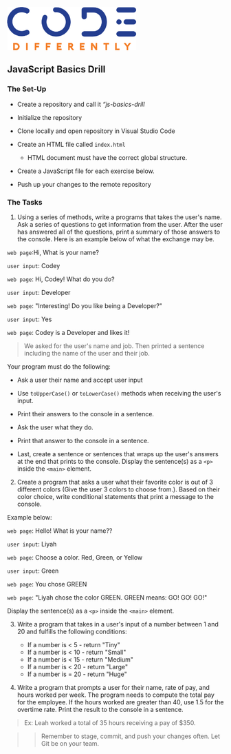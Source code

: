 <img  src="../code-diff-logo.png" alt="Code Differently Logo" style="height:100px; width:300px; text-align:center;">


## JavaScript Basics Drill





### The Set-Up

- Create a repository and call it  <em>“js-basics-drill</em> 

- Initialize the repository

- Clone locally and open repository in Visual Studio Code

- Create an HTML file called `index.html`

    - HTML document must have the correct global structure.

- Create a JavaScript file for each exercise below. 

- Push up your changes to the remote repository



### The Tasks

1. Using a series of methods, write a programs that takes the user's name. Ask a series of questions to get information from the user. After the user has answered all of the questions, print a summary of those answers to the console. Here is an example below of what the exchange may be. 

`web page`:Hi, What is your name?

`user input`: Codey 

`web page`: Hi, Codey! What do you do?

`user input`: Developer

`web page`: "Interesting! Do you like being a Developer?"

`user input`: Yes

`web page`: Codey is a Developer and likes it!

> We asked for the user's name and job. Then printed a sentence including the name of the user and their job. 

Your program must do the following:

- Ask a user their name and accept user input

- Use `toUpperCase()` or `toLowerCase()` methods when receiving the user's input.

- Print their answers to the console in a sentence.

- Ask the user what they do.

- Print that answer to the console in a sentence.

- Last, create a sentence or sentences that wraps up the user's answers at the end that prints to the console. Display the sentence(s) as a `<p>` inside the `<main>` element.


2. Create a program that asks a user what their favorite color is out of 3 different colors (Give the user 3 colors to choose from.). Based on their color choice, write conditional statements that print a message to the console. 

Example below:

`web page`: Hello! What is your name??

`user input`: Liyah 

`web page`: Choose a color. Red, Green, or Yellow

`user input`: Green 

`web page`: You chose GREEN

`web page`: "Liyah chose the color GREEN.  GREEN means: GO! GO! GO!"

Display the sentence(s) as a `<p>` inside the `<main>` element.

3. Write a program that takes in a user's input of a number between 1 and 20 and fulfills the following conditions:

    - If a number is < 5 - return "Tiny"
    - If a number is  < 10 - return "Small"
    - If a number is  < 15 - return "Medium"
    - If a number is < 20 - return "Large"
    - If a number is =  20 - return "Huge"

4. Write a program that prompts a user for their name, rate of pay, and hours worked per week. The program needs to compute the total pay for the employee. If the hours worked are greater than 40, use 1.5 for the overtime rate. Print the result to the console in a sentence. 

> Ex: Leah worked a total of 35 hours receiving a pay of $350.


>> Remember to stage, commit, and push your changes often. Let Git be on your team.
